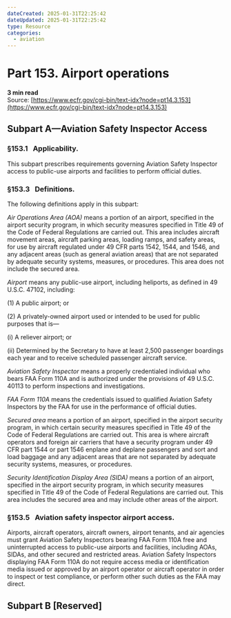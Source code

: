```yaml
---
dateCreated: 2025-01-31T22:25:42
dateUpdated: 2025-01-31T22:25:42
type: Resource
categories:
  - aviation
---
```


# Part 153. Airport operations
**3 min read**  
Source: [https://www.ecfr.gov/cgi-bin/text-idx?node=pt14.3.153](https://www.ecfr.gov/cgi-bin/text-idx?node=pt14.3.153)

<div>

## Subpart A—Aviation Safety Inspector Access

### §153.1   Applicability.

This subpart prescribes requirements governing Aviation Safety Inspector access to public-use airports and facilities to perform official duties.

### §153.3   Definitions.

The following definitions apply in this subpart:

*Air Operations Area (AOA)* means a portion of an airport, specified in the airport security program, in which security measures specified in Title 49 of the Code of Federal Regulations are carried out. This area includes aircraft movement areas, aircraft parking areas, loading ramps, and safety areas, for use by aircraft regulated under 49 CFR parts 1542, 1544, and 1546, and any adjacent areas (such as general aviation areas) that are not separated by adequate security systems, measures, or procedures. This area does not include the secured area.

*Airport* means any public-use airport, including heliports, as defined in 49 U.S.C. 47102, including:

\(1\) A public airport; or

\(2\) A privately-owned airport used or intended to be used for public purposes that is—

\(i\) A reliever airport; or

\(ii\) Determined by the Secretary to have at least 2,500 passenger boardings each year and to receive scheduled passenger aircraft service.

*Aviation Safety Inspector* means a properly credentialed individual who bears FAA Form 110A and is authorized under the provisions of 49 U.S.C. 40113 to perform inspections and investigations.

*FAA Form 110A* means the credentials issued to qualified Aviation Safety Inspectors by the FAA for use in the performance of official duties.

*Secured area* means a portion of an airport, specified in the airport security program, in which certain security measures specified in Title 49 of the Code of Federal Regulations are carried out. This area is where aircraft operators and foreign air carriers that have a security program under 49 CFR part 1544 or part 1546 enplane and deplane passengers and sort and load baggage and any adjacent areas that are not separated by adequate security systems, measures, or procedures.

*Security Identification Display Area (SIDA)* means a portion of an airport, specified in the airport security program, in which security measures specified in Title 49 of the Code of Federal Regulations are carried out. This area includes the secured area and may include other areas of the airport.

### §153.5   Aviation safety inspector airport access.

Airports, aircraft operators, aircraft owners, airport tenants, and air agencies must grant Aviation Safety Inspectors bearing FAA Form 110A free and uninterrupted access to public-use airports and facilities, including AOAs, SIDAs, and other secured and restricted areas. Aviation Safety Inspectors displaying FAA Form 110A do not require access media or identification media issued or approved by an airport operator or aircraft operator in order to inspect or test compliance, or perform other such duties as the FAA may direct.

## Subpart B \[Reserved\]

</div>